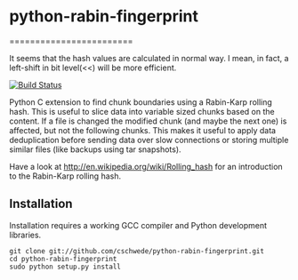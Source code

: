 python-rabin-fingerprint
========================
========================

It seems that the hash values are calculated in normal way. I mean, 
in fact, a left-shift in bit level(<<) will be more efficient. 

[![Build Status](https://travis-ci.org/cschwede/python-rabin-fingerprint.svg?branch=master)](https://travis-ci.org/cschwede/python-rabin-fingerprint)

Python C extension to find chunk boundaries using a Rabin-Karp rolling hash.
This is useful to slice data into variable sized chunks based on the content.
If a file is changed the modified chunk (and maybe the next one) is affected,
but not the following chunks. This makes it useful to apply data deduplication
before sending data over slow connections or storing multiple similar files
(like backups using tar snapshots).

Have a look at http://en.wikipedia.org/wiki/Rolling_hash for an introduction
to the Rabin-Karp rolling hash.

Installation
------------
Installation requires a working GCC compiler and Python development libraries.

    git clone git://github.com/cschwede/python-rabin-fingerprint.git
    cd python-rabin-fingerprint
    sudo python setup.py install
